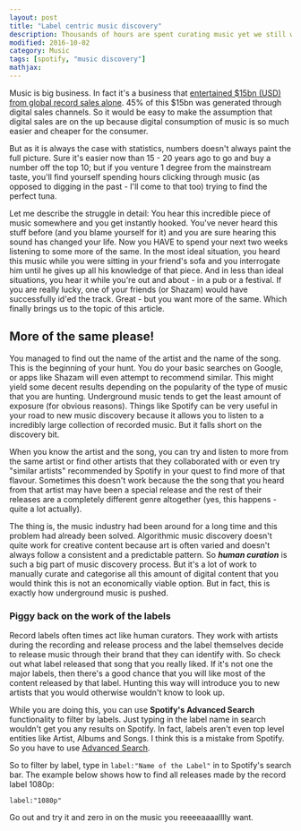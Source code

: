 ```yaml
---
layout: post
title: "Label centric music discovery"
description: Thousands of hours are spent curating music yet we still waste time thinking of search terms
modified: 2016-10-02
category: Music
tags: [spotify, "music discovery"]
mathjax:
---
```

Music is big business. In fact it's a business that [entertained $15bn (USD) from global record sales alone](http://www.ifpi.org/global-statistics.php).
45% of this $15bn was generated through digital sales channels. So it would be easy to make the assumption that digital
sales are on the up because digital consumption of music is so much easier and cheaper for the consumer.

But as it is always the case with statistics, numbers doesn't always paint the full picture. Sure it's easier now than 15 - 20
years ago to go and buy a number off the top 10; but if you venture 1 degree from the mainstream taste, you'll find yourself
spending hours clicking through music (as opposed to digging in the past - I'll come to that too) trying to find the perfect
tuna.

Let me describe the struggle in detail: You hear this incredible piece of music somewhere and you get instantly hooked.
You've never heard this stuff before (and you blame yourself for it) and you are sure hearing this sound has changed your life.
Now you HAVE to spend your next two weeks listening to some more of the same. In the most ideal situation, you heard this
music while you were sitting in your friend's sofa and you interrogate him until he gives up all his knowledge of that piece.
And in less than ideal situations, you hear it while you're out and about - in a pub or a festival. If you are really lucky,
one of your friends (or Shazam) would have successfully id'ed the track. Great - but you want more of the same. Which finally
brings us to the topic of this article.

## More of the same please!
You managed to find out the name of the artist and the name of the song. This is the beginning of your hunt. You do your basic
searches on Google, or apps like Shazam will even attempt to recommend similar. This might yield some decent results depending
on the popularity of the type of music that you are hunting. Underground music tends to get the least amount of exposure
(for obvious reasons). Things like Spotify can be very useful in your road to new music discovery because it allows you
to listen to a incredibly large collection of recorded music. But it falls short on the discovery bit.

When you know the artist and the song, you can try and listen to more from the same artist or find other artists that they
collaborated with or even try "similar artists" recommended by Spotify in your quest to find more of that flavour. Sometimes
this doesn't work because the the song that you heard from that artist may have been a special release and the rest of their
releases are a completely different genre altogether (yes, this happens - quite a lot actually).

The thing is, the music industry had been around for a long time and this problem had already been solved. Algorithmic music
discovery doesn't quite work for creative content because art is often varied and doesn't always follow a consistent and
a predictable pattern. So **_human curation_** is such a big part of music discovery process. But it's a lot of work to
manually curate and categorise all this amount of digital content that you would think this is not an economically viable
option. But in fact, this is exactly how underground music is pushed.

### Piggy back on the work of the labels
Record labels often times act like human curators. They work with artists during the recording and release process and
the label themselves decide to release music through their brand that they can identify with. So check out what label released
that song that you really liked. If it's not one the major labels, then there's a good chance that you will like most of
the content released by that label. Hunting this way will introduce you to new artists that you would otherwise wouldn't
know to look up.

While you are doing this, you can use **Spotify's Advanced Search** functionality to filter by labels. Just typing in the
label name in search wouldn't get you any results on Spotify. In fact, labels aren't even top level entities like Artist,
Albums and Songs. I think this is a mistake from Spotify. So you have to use [Advanced Search](https://support.spotify.com/uk/using_spotify/search_play/advanced-search1/).

So to filter by label, type in `label:"Name of the Label"` in to Spotify's search bar. The example below shows how to
find all releases made by the record label 1080p:

```
label:"1080p"
```

Go out and try it and zero in on the music you reeeeaaaalllly want.

